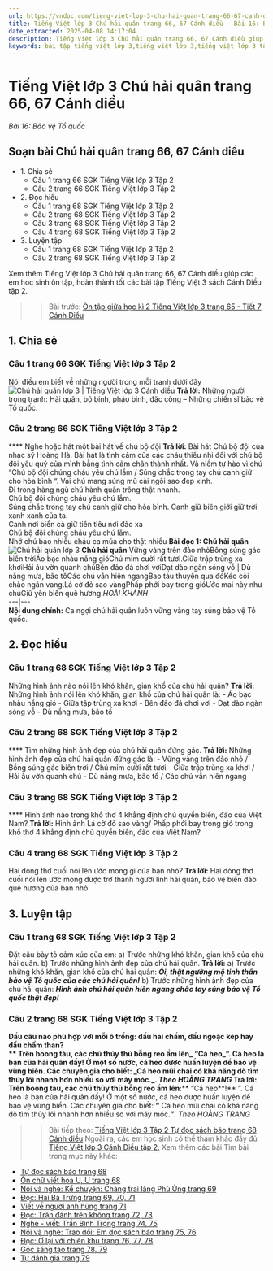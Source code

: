 ```yaml
---
url: https://vndoc.com/tieng-viet-lop-3-chu-hai-quan-trang-66-67-canh-dieu-290918
title: Tiếng Việt lớp 3 Chú hải quân trang 66, 67 Cánh diều - Bài 16: Bảo vệ Tổ quốc - VnDoc.com
date_extracted: 2025-04-08 14:17:04
description: Tiếng Việt lớp 3 Chú hải quân trang 66, 67 Cánh diều giúp các em học sinh ôn tập, củng cố kiến thức môn Tiếng Việt lớp 3. Mời các em cùng tham khảo.
keywords: bài tập tiếng việt lớp 3,tiếng việt lớp 3,tiếng việt lớp 3 tập 2,bài tập tiếng việt lớp 3 tập 2,tiếng việt 3 tập 2,tiếng việt lớp 3 cánh diều,tiếng việt 3 cánh diều,tiếng việt lớp 3 tập 2 cánh diều,tiếng việt lớp 3 cd,tiếng việt 3 cánh diều tập 2,Chú hải quân trang 66 Cánh diều,soạn bài Chú hải quân trang 66,soạn bài Chú hải quân trang 66 cánh diều
---
```


# Tiếng Việt lớp 3 Chú hải quân trang 66, 67 Cánh diều
 _Bài 16: Bảo vệ Tổ quốc_
## Soạn bài Chú hải quân trang 66, 67 Cánh diều
  * 1\. Chia sẻ 
    * Câu 1 trang 66 SGK Tiếng Việt lớp 3 Tập 2
    * Câu 2 trang 66 SGK Tiếng Việt lớp 3 Tập 2
  * 2\. Đọc hiểu 
    * Câu 1 trang 68 SGK Tiếng Việt lớp 3 Tập 2
    * Câu 2 trang 68 SGK Tiếng Việt lớp 3 Tập 2
    * Câu 3 trang 68 SGK Tiếng Việt lớp 3 Tập 2
    * Câu 4 trang 68 SGK Tiếng Việt lớp 3 Tập 2
  * 3\. Luyện tập 
    * Câu 1 trang 68 SGK Tiếng Việt lớp 3 Tập 2
    * Câu 2 trang 68 SGK Tiếng Việt lớp 3 Tập 2

Xem thêm
Tiếng Việt lớp 3 Chú hải quân trang 66, 67 Cánh diều giúp các em hoc sinh ôn tập, hoàn thành tốt các bài tập Tiếng Việt 3  sách Cánh Diều tập 2.
>> Bài trước: [Ôn tập giữa học kì 2 Tiếng Việt lớp 3 trang 65 - Tiết 7 Cánh Diều](<https://vndoc.com/on-tap-giua-hoc-ki-2-tieng-viet-lop-3-trang-65-tiet-7-canh-dieu-290914>)
## **1\. Chia sẻ**
### **Câu 1 trang 66 SGK Tiếng Việt lớp 3 Tập 2**
Nói điều em biết về những người trong mỗi tranh dưới đây
![Chú hải quân lớp 3 | Tiếng Việt lớp 3 Cánh diều](https://i.vdoc.vn/data/image/2023/03/07/chu-hai-quan-trang-66-67-68-130313.png)
**Trả lời:**
Những người trong tranh: Hải quân, bộ binh, pháo binh, đặc công – Những chiến sĩ bảo vệ Tổ quốc.
### **Câu 2 trang 66 SGK Tiếng Việt lớp 3 Tập 2**
**** Nghe hoặc hát một bài hát về chú bộ đội
**Trả lời:**
Bài hát Chú bộ đội của nhạc sỹ Hoàng Hà. Bài hát là tình cảm của các cháu thiếu nhi đối với chú bộ đội yêu quý của mình bằng tình cảm chân thành nhất. Và niềm tự hào vì chú “Chú bộ đội chúng cháu yêu chú lắm / Súng chắc trong tay chú canh giữ cho hòa bình “.
Vai chú mang súng mũ cài ngôi sao đẹp xinh.  
Đi trong hàng ngũ chú hành quân trông thật nhanh.  
Chú bộ đội chúng cháu yêu chú lắm.  
Súng chắc trong tay chú canh giữ cho hòa bình.
Canh giữ biên giới giữ trời xanh xanh của ta.  
Canh nơi biển cả giữ tiền tiêu nơi đảo xa  
Chú bộ đội chúng cháu yêu chú lắm.  
Nhớ chú bao nhiêu cháu ca múa cho thật nhiều
**Bài đọc 1: Chú hải quân**
![Chú hải quân lớp 3](https://i.vdoc.vn/data/image/2023/03/07/chu-hai-quan-trang-66-67-68-130314.png)
**Chú hải quân**
Vững vàng trên đảo nhỏBồng súng gác biển trờiÁo bạc nhàu nắng gióChú mỉm cười rất tươi.Giữa trập trùng xa khơiHải âu vờn quanh chúBên đảo đá chơi vơiDạt dào ngàn sóng vỗ.| Dù nắng mưa, bão tốCác chú vẫn hiên ngangBao tàu thuyền qua đóKéo còi chào ngân vang.Lá cờ đỏ sao vàngPhấp phới bay trong gióƯớc mai này như chúGiữ yên biển quê hương._HOÀI KHÁNH_  
---|---  
**Nội dung chính:** Ca ngợi chú hải quân luôn vững vàng tay súng bảo vệ Tổ quốc.
## **2\. Đọc hiểu**
### **Câu 1 trang 68 SGK Tiếng Việt lớp 3 Tập 2**
Những hình ảnh nào nói lên khó khăn, gian khổ của chú hải quân?
**Trả lời:**
Những hình ảnh nói lên khó khăn, gian khổ của chú hải quân là:
\- Áo bạc nhàu nắng gió
\- Giữa tập trùng xa khơi
\- Bên đảo đá chơi vơi
\- Dạt dào ngàn sóng vỗ
\- Dù nắng mưa, bão tố
### **Câu 2 trang 68 SGK Tiếng Việt lớp 3 Tập 2**
**** Tìm những hình ảnh đẹp của chú hải quân đứng gác.
**Trả lời:**
Những hình ảnh đẹp của chú hải quân đứng gác là:
\- Vững vàng trên đảo nhỏ / Bồng súng gác biển trời / Chú mỉm cười rất tươi
\- Giữa trập trùng xa khơi / Hải âu vờn quanh chú
\- Dù nắng mưa, bão tố / Các chú vẫn hiên ngang
### **Câu 3 trang 68 SGK Tiếng Việt lớp 3 Tập 2**
**** Hình ảnh nào trong khổ thơ 4 khẳng định chủ quyền biển, đảo của Việt Nam?
**Trả lời:**
Hình ảnh Lá cờ đỏ sao vàng/ Phấp phới bay trong gió trong khổ thơ 4 khẳng định chủ quyền biển, đảo của Việt Nam?
### **Câu 4 trang 68 SGK Tiếng Việt lớp 3 Tập 2**
Hai dòng thơ cuối nói lên ước mong gì của bạn nhỏ?
**Trả lời:**
Hai dòng thơ cuối nói lên ước mong được trở thành người lính hải quân, bảo vệ biển đảo quê hương của bạn nhỏ.
## **3\. Luyện tập**
### **Câu 1 trang 68 SGK Tiếng Việt lớp 3 Tập 2**
Đặt câu bày tỏ cảm xúc của em:
a\) Trước những khó khăn, gian khổ của chú hải quân.
b\) Trước những hình ảnh đẹp của chú hải quân.
**Trả lời:**
a\) Trước những khó khăn, gian khổ của chú hải quân: **_Ôi, thật ngưỡng mộ tinh thần bảo vệ Tổ quốc của các chú hải quân\!_**
b\) Trước những hình ảnh đẹp của chú hải quân: **_Hình ảnh chú hải quân hiên ngang chắc tay súng bảo vệ Tổ quốc thật đẹp\!_**
### **Câu 2 trang 68 SGK Tiếng Việt lớp 3 Tập 2**
**Dấu câu nào phù hợp với mỗi ô trống: dấu hai chấm, dấu ngoặc kép hay dấu chấm than?  
**
Trên boong tàu, các chú thủy thủ bỗng reo ầm lên\_ “Cá heo\_”. Cá heo là bạn của hải quân đấy\! Ở một số nước, cá heo được huấn luyện để bảo vệ vùng biển. Các chuyên gia cho biết: \_Cá heo mũi chai có khả năng dò tìm thủy lôi nhanh hơn nhiều so với máy móc.\_.
_Theo HOÀNG TRANG_
**Trả lời:**
Trên boong tàu, các chú thủy thủ bỗng reo ầm lên**:** “Cá heo**\!** ”. Cá heo là bạn của hải quân đấy\! Ở một số nước, cá heo được huấn luyện để bảo vệ vùng biển. Các chuyên gia cho biết: **“** Cá heo mũi chai có khả năng dò tìm thủy lôi nhanh hơn nhiều so với máy móc.**”**.
_Theo HOÀNG TRANG_
>> Bài tiếp theo: [Tiếng Việt lớp 3 Tập 2 Tự đọc sách báo trang 68 Cánh diều](<https://vndoc.com/tieng-viet-lop-3-tap-2-tu-doc-sach-bao-trang-68-canh-dieu-290921>)
Ngoài ra, các em học sinh có thể tham khảo đầy đủ [Tiếng Việt lớp 3 Cánh Diều tập 2.](<https://vndoc.com/tieng-viet-lop-3-cd-tap2>)
Xem thêm các bài Tìm bài trong mục này khác:
  * [Tự đọc sách báo trang 68](</tieng-viet-lop-3-tap-2-tu-doc-sach-bao-trang-68-canh-dieu-290921>)
  * [Ôn chữ viết hoa U, Ư trang 68](</tieng-viet-lop-3-tap-2-viet-trang-68-canh-dieu-290923>)
  * [Nói và nghe: Kể chuyện: Chàng trai làng Phù Ủng trang 69](</tieng-viet-lop-3-chang-trai-lang-phu-ung-trang-69-canh-dieu-290925>)
  * [Đọc: Hai Bà Trưng trang 69, 70, 71](</tieng-viet-lop-3-hai-ba-trung-trang-69-70-canh-dieu-290954>)
  * [Viết về người anh hùng trang 71](</tieng-viet-lop-3-tap-2-viet-trang-71-canh-dieu-290960>)
  * [Đọc: Trận đánh trên không trang 72, 73](</tieng-viet-lop-3-tran-danh-tren-khong-trang-72-73-canh-dieu-290969>)
  * [Nghe - viết: Trần Bình Trọng trang 74, 75](</tieng-viet-lop-3-tap-2-viet-trang-74-75-canh-dieu-291017>)
  * [Nói và nghe: Trao đổi: Em đọc sách báo trang 75, 76](</tieng-viet-lop-3-tap-2-em-doc-sach-bao-trang-75-76-canh-dieu-291018>)
  * [Đọc: Ở lại với chiến khu trang 76, 77, 78](</tap-doc-lop-3-o-lai-voi-chien-khu-140747>)
  * [Góc sáng tạo trang 78, 79](</tieng-viet-lop-3-tap-2-goc-sang-tao-trang-78-79-canh-dieu-291021>)
  * [Tự đánh giá trang 79](</tieng-viet-lop-3-tap-2-tu-danh-gia-trang-79-canh-dieu-291023>)

